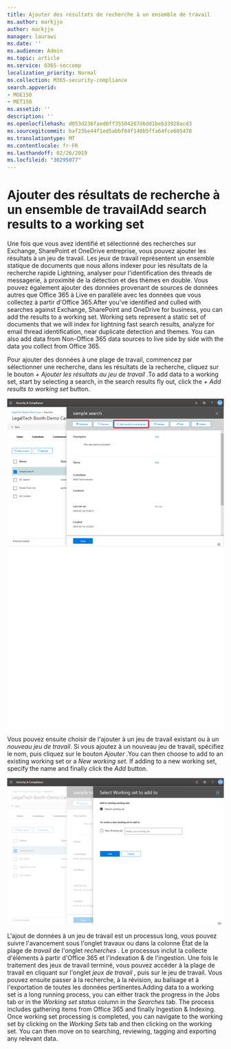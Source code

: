 ```yaml
---
title: Ajouter des résultats de recherche à un ensemble de travail
ms.author: markjjo
author: markjjo
manager: laurawi
ms.date: ''
ms.audience: Admin
ms.topic: article
ms.service: O365-seccomp
localization_priority: Normal
ms.collection: M365-security-compliance
search.appverid:
- MOE150
- MET150
ms.assetid: ''
description: ''
ms.openlocfilehash: d053d236faed0ff35504207d6dd1beb33928acd3
ms.sourcegitcommit: baf23be44f1ed5abbf84f140b5ffa64fce605478
ms.translationtype: MT
ms.contentlocale: fr-FR
ms.lasthandoff: 02/26/2019
ms.locfileid: "30295077"
---
```

# <a name="add-search-results-to-a-working-set"></a><span data-ttu-id="98cf2-102">Ajouter des résultats de recherche à un ensemble de travail</span><span class="sxs-lookup"><span data-stu-id="98cf2-102">Add search results to a working set</span></span>

<span data-ttu-id="98cf2-p101">Une fois que vous avez identifié et sélectionné des recherches sur Exchange, SharePoint et OneDrive entreprise, vous pouvez ajouter les résultats à un jeu de travail. Les jeux de travail représentent un ensemble statique de documents que nous allons indexer pour les résultats de la recherche rapide Lightning, analyser pour l'identification des threads de messagerie, à proximité de la détection et des thèmes en double.  Vous pouvez également ajouter des données provenant de sources de données autres que Office 365 à Live en parallèle avec les données que vous collectez à partir d'Office 365.</span><span class="sxs-lookup"><span data-stu-id="98cf2-p101">After you've identified and culled with searches against Exchange, SharePoint and OneDrive for business, you can add the results to a working set. Working sets represent a static set of documents that we will index for lightning fast search results, analyze for email thread identification, near duplicate detection and themes.  You can also add data from Non-Office 365 data sources to live side by side with the data you collect from Office 365.</span></span>

<span data-ttu-id="98cf2-106">Pour ajouter des données à une plage de travail, commencez par sélectionner une recherche, dans les résultats de la recherche, cliquez sur le bouton *+ Ajouter les résultats au jeu de travail* .</span><span class="sxs-lookup"><span data-stu-id="98cf2-106">To add data to a working set, start by selecting a search, in the search results fly out, click the *+ Add results to working set* button.</span></span>

![Ajout de données à une plage de travail](../media/c1b4fc00-7a15-4587-b9b0-ce594bb02e4d.png)

<span data-ttu-id="98cf2-p102">Vous pouvez ensuite choisir de l'ajouter à un jeu de travail existant ou à un *nouveau jeu de travail*.  Si vous ajoutez à un nouveau jeu de travail, spécifiez le nom, puis cliquez sur le bouton *Ajouter* .</span><span class="sxs-lookup"><span data-stu-id="98cf2-p102">You can then choose to add to an existing working set or a *New working set*.  If adding to a new working set, specify the name and finally click the *Add* button.</span></span>

![Sélectionner une plage de travail](../media/e8c6ab51-da8d-4c39-9b21-26bfdf453fb9.png)

<span data-ttu-id="98cf2-p103">L'ajout de données à un jeu de travail est un processus long, vous pouvez suivre l'avancement sous l'onglet travaux ou dans la colonne État de la plage de *travail* de l'onglet *recherches* .  Le processus inclut la collecte d'éléments à partir d'Office 365 et l'indexation & de l'ingestion.  Une fois le traitement des jeux de travail terminé, vous pouvez accéder à la plage de travail en cliquant sur l'onglet *jeux de travail* , puis sur le jeu de travail.  Vous pouvez ensuite passer à la recherche, à la révision, au balisage et à l'exportation de toutes les données pertinentes.</span><span class="sxs-lookup"><span data-stu-id="98cf2-p103">Adding data to a working set is a long running process, you can either track the progress in the Jobs tab or in the *Working set status* column in the *Searches* tab.  The process includes gathering items from Office 365 and finally Ingestion & Indexing.  Once working set processing is completed, you can navigate to the working set by clicking on the *Working Sets* tab and then clicking on the working set.  You can then move on to searching, reviewing, tagging and exporting any relevant data.</span></span>